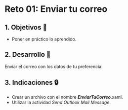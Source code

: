 # Reto 01: Enviar tu correo

<div style="text-align: justify;">

## 1. Objetivos :dart:

- Poner en práctico lo aprendido.

## 2. Desarrollo :hammer:

Enviar el correo con los datos de tu preferencia.

## 3. Indicaciones :lock:

- Crear un archivo con el nombre ***EnviarTuCorreo***.xaml.
- Utilizar la actividad *Send Outlook Mail Message*.

</div>